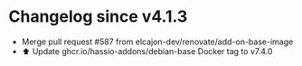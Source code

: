 # Changelog since v4.1.3
- Merge pull request #587 from elcajon-dev/renovate/add-on-base-image 
- ⬆️ Update ghcr.io/hassio-addons/debian-base Docker tag to v7.4.0 
